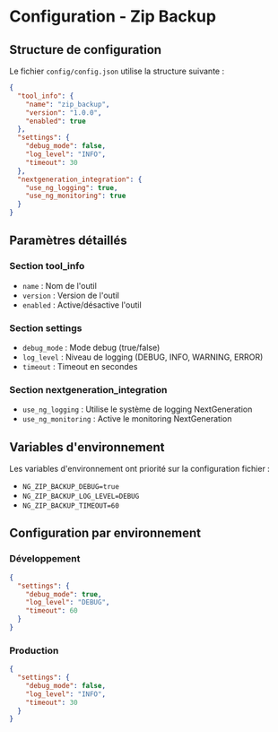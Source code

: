 # Configuration - Zip Backup

## Structure de configuration

Le fichier `config/config.json` utilise la structure suivante :

```json
{
  "tool_info": {
    "name": "zip_backup",
    "version": "1.0.0",
    "enabled": true
  },
  "settings": {
    "debug_mode": false,
    "log_level": "INFO",
    "timeout": 30
  },
  "nextgeneration_integration": {
    "use_ng_logging": true,
    "use_ng_monitoring": true
  }
}
```

## Paramètres détaillés

### Section tool_info
- `name` : Nom de l'outil
- `version` : Version de l'outil
- `enabled` : Active/désactive l'outil

### Section settings
- `debug_mode` : Mode debug (true/false)
- `log_level` : Niveau de logging (DEBUG, INFO, WARNING, ERROR)
- `timeout` : Timeout en secondes

### Section nextgeneration_integration
- `use_ng_logging` : Utilise le système de logging NextGeneration
- `use_ng_monitoring` : Active le monitoring NextGeneration

## Variables d'environnement

Les variables d'environnement ont priorité sur la configuration fichier :

- `NG_ZIP_BACKUP_DEBUG=true`
- `NG_ZIP_BACKUP_LOG_LEVEL=DEBUG`
- `NG_ZIP_BACKUP_TIMEOUT=60`

## Configuration par environnement

### Développement
```json
{
  "settings": {
    "debug_mode": true,
    "log_level": "DEBUG",
    "timeout": 60
  }
}
```

### Production
```json
{
  "settings": {
    "debug_mode": false,
    "log_level": "INFO",
    "timeout": 30
  }
}
```
